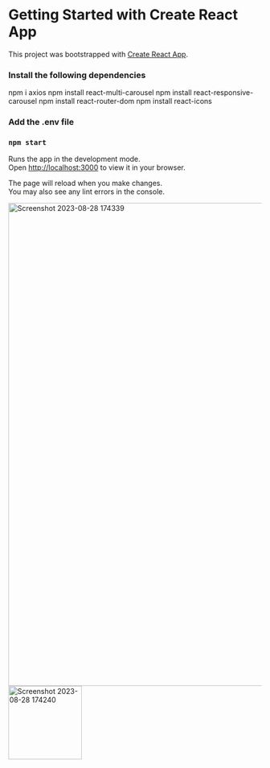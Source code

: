 # Getting Started with Create React App

This project was bootstrapped with [Create React App](https://github.com/facebook/create-react-app).

### Install the following dependencies
 npm i axios
 npm install react-multi-carousel
npm install react-responsive-carousel
 npm install react-router-dom
 npm install react-icons

 ### Add the .env file

### `npm start`

Runs the app in the development mode.\
Open [http://localhost:3000](http://localhost:3000) to view it in your browser.

The page will reload when you make changes.\
You may also see any lint errors in the console.

<img width="960" alt="Screenshot 2023-08-28 174339" src="https://github.com/preetiguragol/Internship_Zintlr/assets/108183476/195ea86c-f054-444f-8863-aaa5fa12e5f5">
<img width="146" alt="Screenshot 2023-08-28 174240" src="https://github.com/preetiguragol/Internship_Zintlr/assets/108183476/86125829-30c0-48cd-9113-01d515bf05c3">










